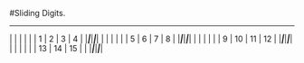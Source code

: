 #Sliding Digits.
 _____ _____ _____ _____
|     |     |     |     |
|  1  |  2  |  3  |  4  |
|_____|_____|_____|_____|
|     |     |     |     |
|  5  |  6  |  7  |  8  |
|_____|_____|_____|_____|
|     |     |     |     |
|  9  | 10  | 11  | 12  |
|_____|_____|_____|_____|
|     |     |     |     |
| 13  | 14  | 15  |     |
|_____|_____|_____|_____|